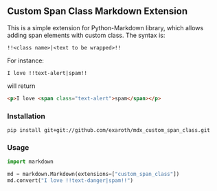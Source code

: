 ## Custom Span Class Markdown Extension


This is a simple extension for Python-Markdown library, which allows adding span elements with custom class.
The syntax is:
```
!!<class name>|<text to be wrapped>!!
```
For instance:

```shell
I love !!text-alert|spam!!
```
will return

```html
<p>I love <span class="text-alert">spam</span></p>
```


### Installation

```shell
pip install git+git://github.com/exaroth/mdx_custom_span_class.git
```

### Usage

```python
import markdown

md = markdown.Markdown(extensions=["custom_span_class"])
md.convert("I love !!text-danger|spam!!")

```

